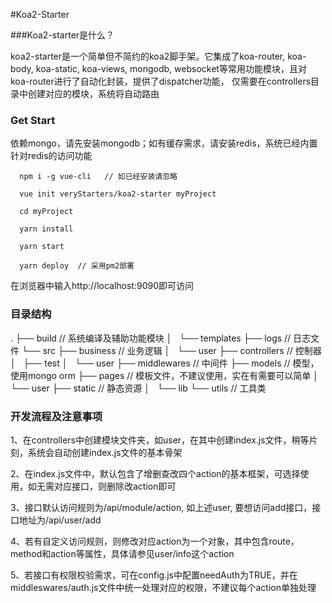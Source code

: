 #Koa2-Starter

###Koa2-starter是什么？

koa2-starter是一个简单但不简约的koa2脚手架。它集成了koa-router, koa-body, koa-static,
koa-views, mongodb, websocket等常用功能模块，且对koa-router进行了自动化封装，提供了dispatcher功能，
仅需要在controllers目录中创建对应的模块，系统将自动路由

### Get Start

依赖mongo，请先安装mongodb；如有缓存需求，请安装redis，系统已经内置针对redis的访问功能

```
  npm i -g vue-cli   // 如已经安装请忽略
  
  vue init veryStarters/koa2-starter myProject
  
  cd myProject
  
  yarn install
  
  yarn start
  
  yarn deploy  // 采用pm2部署

```
在浏览器中输入http://localhost:9090即可访问

### 目录结构

.
├── build               // 系统编译及辅助功能模块
│   └── templates
├── logs                // 日志文件
└── src
    ├── business        // 业务逻辑
    │   └── user
    ├── controllers     // 控制器
    │   ├── test
    │   └── user
    ├── middlewares     // 中间件
    ├── models          // 模型，使用mongo orm
    ├── pages           // 模板文件，不建议使用，实在有需要可以简单
    │   └── user
    ├── static          // 静态资源
    │   └── lib
    └── utils           // 工具类
    
###  开发流程及注意事项

1、在controllers中创建模块文件夹，如user，在其中创建index.js文件，稍等片刻，系统会自动创建index.js文件的基本骨架

2、在index.js文件中，默认包含了增删查改四个action的基本框架，可选择使用，如无需对应接口，则删除改action即可

3、接口默认访问规则为/api/module/action, 如上述user, 要想访问add接口，接口地址为/api/user/add

4、若有自定义访问规则，则修改对应action为一个对象，其中包含route，method和action等属性，具体请参见user/info这个action

5、若接口有权限校验需求，可在config.js中配置needAuth为TRUE，并在middleswares/auth.js文件中统一处理对应的权限，不建议每个action单独处理

    
    
